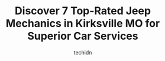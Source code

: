 ---
layout: ampstory
image: https://images.unsplash.com/photo-1626302592999-700a9a2383f3?ixlib=rb-4.0.3&ixid=MnwxMjA3fDB8MHxwaG90by1wYWdlfHx8fGVufDB8fHx8&auto=format&fit=crop&w=640&h=853&q=80
author: techidn
featured: false
description: For top-quality automotive repairs and maintenance, visit the 7 best Jeep Mechanic in Kirksville MO, USA. Their reputation for excellence and their dedication to customer satisfaction make t
title: Discover 7 Top-Rated Jeep Mechanics in Kirksville MO for Superior Car Services
cover:
   title: Discover 7 Top-Rated Jeep Mechanics in Kirksville MO for Superior Car Services
   subtitle: Rickpate
   background: https://images.unsplash.com/photo-1626302592999-700a9a2383f3?ixlib=rb-4.0.3&ixid=MnwxMjA3fDB8MHxwaG90by1wYWdlfHx8fGVufDB8fHx8&auto=format&fit=crop&w=640&h=853&q=80

pages: 
 - layout: thirds
   top: <h1>#1 Lovegreen Ford</h1>
   bottom: "<p>Had a check engine light I couldnt get a code for.They found 4 codes, explained what they were, and gave me 2 part numbers that should fix it.After installing them, no m</p>"
   background: https://www.knot35.com/toplist/wp-content/uploads/2023/06/best-jeep-mechanic-1-in-kirksville-mo-1685841936.png
   backgroundblur: true
 - layout: thirds
   top: <h1>#2 C & R Automotive & Transmission</h1>
   bottom: "<p>1901 N Baltimore St, Kirksville, MO 63501, United States</p>"
   background: https://www.knot35.com/toplist/wp-content/uploads/2023/06/best-jeep-mechanic-2-in-kirksville-mo-1685841937.jpeg
   cta:
      link: https://www.knot35.com/toplist/discover-7-top-rated-jeep-mechanics-in-kirksville-mo-for-superior-car-services/
      text: Discover 7 Top-Rated Jeep Mechanics in Kirksville MO for Superior Car Services
 - layout: thirds
   top: <h1>#3 OReilly Auto Parts</h1>
   bottom: "<p>501 N Baltimore St, Kirksville, MO 63501, United States</p>"
   background: https://www.knot35.com/toplist/wp-content/uploads/2023/06/best-jeep-mechanic-3-in-kirksville-mo-1685841937.jpeg
   cta:
      link: https://www.knot35.com/toplist/discover-7-top-rated-jeep-mechanics-in-kirksville-mo-for-superior-car-services/
      text: Discover 7 Top-Rated Jeep Mechanics in Kirksville MO for Superior Car Services
 - layout: thirds
   top: <h1>#4 Kirksville Autoworks</h1>
   bottom: "<p>320 S Baltimore St, Kirksville, MO 63501, United States</p>"
   background: https://images.unsplash.com/photo-1536745287225-21d689278fd1?ixlib=rb-4.0.3&ixid=MnwxMjA3fDB8MHxwaG90by1wYWdlfHx8fGVufDB8fHx8&auto=format&fit=crop&w=640&h=853&q=80
   cta:
      link: https://www.knot35.com/toplist/discover-7-top-rated-jeep-mechanics-in-kirksville-mo-for-superior-car-services/
      text: Discover 7 Top-Rated Jeep Mechanics in Kirksville MO for Superior Car Services
 - layout: thirds
   top: <h1>#5 Auto Plaza</h1>
   bottom: "<p>2609 N Baltimore St, Kirksville, MO 63501, United States</p>"
   background: https://images.unsplash.com/photo-1580610447943-1bfbef5efe07?ixlib=rb-4.0.3&ixid=MnwxMjA3fDB8MHxwaG90by1wYWdlfHx8fGVufDB8fHx8&auto=format&fit=crop&w=640&h=853&q=80
   cta:
      link: https://www.knot35.com/toplist/discover-7-top-rated-jeep-mechanics-in-kirksville-mo-for-superior-car-services/
      text: Discover 7 Top-Rated Jeep Mechanics in Kirksville MO for Superior Car Services
 - layout: thirds
   top: <h1>#6 Car-Mart of Kirksville</h1>
   bottom: "<p>2015 N Baltimore St, Kirksville, MO 63501, United States</p>"
   background: https://images.unsplash.com/photo-1602536052359-ef94c21c5948?ixlib=rb-4.0.3&ixid=MnwxMjA3fDB8MHxwaG90by1wYWdlfHx8fGVufDB8fHx8&auto=format&fit=crop&w=640&h=853&q=80
   cta:
      link: https://www.knot35.com/toplist/discover-7-top-rated-jeep-mechanics-in-kirksville-mo-for-superior-car-services/
      text: Discover 7 Top-Rated Jeep Mechanics in Kirksville MO for Superior Car Services
 - layout: thirds
   top: <h1>#7 Kirksville Brake & Muffler</h1>
   bottom: "<p>115 N Marion St, Kirksville, MO 63501, United States</p>"
   background: https://images.unsplash.com/photo-1557672172-298e090bd0f1?ixlib=rb-4.0.3&ixid=MnwxMjA3fDB8MHxwaG90by1wYWdlfHx8fGVufDB8fHx8&auto=format&fit=crop&w=640&h=853&q=80
   cta:
      link: https://www.knot35.com/toplist/discover-7-top-rated-jeep-mechanics-in-kirksville-mo-for-superior-car-services/
      text: Discover 7 Top-Rated Jeep Mechanics in Kirksville MO for Superior Car Services
 - layout: thirds
   middle: Continue reading...
   background: https://images.unsplash.com/photo-1608411404720-c8f0417bcdba?ixlib=rb-4.0.3&ixid=MnwxMjA3fDB8MHxwaG90by1wYWdlfHx8fGVufDB8fHx8&auto=format&fit=crop&w=640&h=853&q=80
   cta:
      link: https://www.knot35.com/toplist/discover-7-top-rated-jeep-mechanics-in-kirksville-mo-for-superior-car-services/
      text: Discover 7 Top-Rated Jeep Mechanics in Kirksville MO for Superior Car Services
      
---